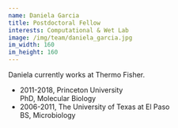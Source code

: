 ```yaml
---
name: Daniela Garcia
title: Postdoctoral Fellow
interests: Computational & Wet Lab
image: /img/team/daniela_garcia.jpg
im_width: 160
im_height: 160
---
```

Daniela currently works at Thermo Fisher.

* 2011-2018, Princeton University  
PhD, Molecular Biology  
* 2006-2011, The University of Texas at El Paso  
BS, Microbiology    
